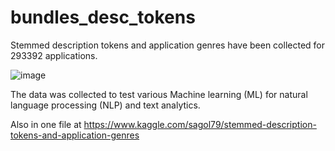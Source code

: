 # bundles_desc_tokens
Stemmed description tokens and application genres have been collected for 293392 applications.

![image](https://user-images.githubusercontent.com/1008979/113477728-9caf5280-948c-11eb-9eeb-9ad1c2fd8937.png)

The data was collected to test various Machine learning (ML) for natural language processing (NLP) and text analytics.

Also in one file at https://www.kaggle.com/sagol79/stemmed-description-tokens-and-application-genres
